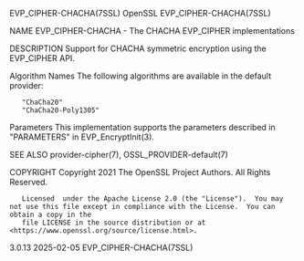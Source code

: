 EVP_CIPHER-CHACHA(7SSL)							    OpenSSL						       EVP_CIPHER-CHACHA(7SSL)

NAME
       EVP_CIPHER-CHACHA - The CHACHA EVP_CIPHER implementations

DESCRIPTION
       Support for CHACHA symmetric encryption using the EVP_CIPHER API.

   Algorithm Names
       The following algorithms are available in the default provider:

       "ChaCha20"
       "ChaCha20-Poly1305"

   Parameters
       This implementation supports the parameters described in "PARAMETERS" in EVP_EncryptInit(3).

SEE ALSO
       provider-cipher(7), OSSL_PROVIDER-default(7)

COPYRIGHT
       Copyright 2021 The OpenSSL Project Authors. All Rights Reserved.

       Licensed	 under the Apache License 2.0 (the "License").	You may not use this file except in compliance with the License.  You can obtain a copy in the
       file LICENSE in the source distribution or at <https://www.openssl.org/source/license.html>.

3.0.13									  2025-02-05						       EVP_CIPHER-CHACHA(7SSL)
